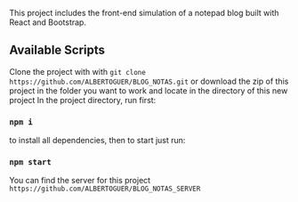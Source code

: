 This project includes the front-end simulation of a notepad blog built with React and Bootstrap.
## Available Scripts
Clone the project with with `git clone https://github.com/ALBERTOGUER/BLOG_NOTAS.git` or download the zip of this project in the folder you want to work and locate in the directory of this new project
In the project directory, run first:
### `npm i` 
to install all dependencies, then to start just run:
### `npm start`
You can find the server for this project `https://github.com/ALBERTOGUER/BLOG_NOTAS_SERVER`


